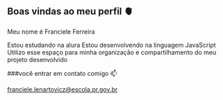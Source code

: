 ## Boas vindas ao meu perfil 🫀

Meu nome é Franciele Ferreira

Estou estudando na alura
Estou desenvolvendo na linguagem JavaScript
Utilizo esse espaço para minha organização e compartilhamento do meu projeto desenvolvido

###você entrar em contato comigo 📫

franciele.lenartovicz@escola.pr.gov.br
